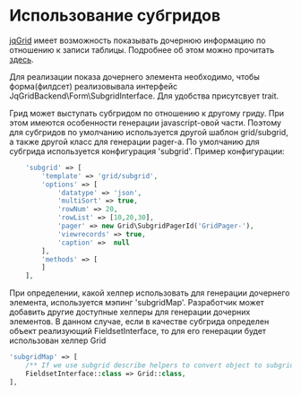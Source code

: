 Использование субгридов
=======================

[jqGrid][] имеет возможность показывать дочернюю информацию по отношению к записи таблицы.
Подробнее об этом можно прочитать [здесь](http://www.trirand.com/jqgridwiki/doku.php?id=wiki:subgrid).

Для реализации показа дочернего элемента необходимо, чтобы форма(филдсет)
реализовывала интерфейс JqGridBackend\Form\SubgridInterface.
Для удобства присутсвует trait.

Грид может выступать субгридом по отношению к другому гриду.
При этом имеются особенности генерации javascript-овой части.
Поэтому для субгридов по умолчанию используется другой шаблон grid/subgrid, а также другой класс
для генерации pager-а.
По умолчанию для субгрида используется конфигурация 'subgrid'.
Пример конфигурации:
```php
    'subgrid' => [
        'template' => 'grid/subgrid',
        'options' => [
            'datatype' => 'json',
            'multiSort' => true,
            'rowNum' => 20,
            'rowList' => [10,20,30],
            'pager' => new Grid\SubgridPagerId('GridPager-'),
            'viewrecords' => true,
            'caption' =>  null
        ],
        'methods' => [
        ]
    ],
```
При определении, какой хелпер использовать для генерации дочернего элемента, используется мэпинг 'subgridMap'.
Разработчик может добавить другие доступные хелперы для генерации дочерних элементов.
В данном случае, если в качестве субгрида определен объект реализующий FieldsetInterface, то для его генерации
будет использован хелпер Grid
```php
'subgridMap' => [
    /** If we use subgrid describe helpers to convert object to subgrid */
    FieldsetInterface::class => Grid::class,
],
```

[jqGrid]: http://jqgrid.com/